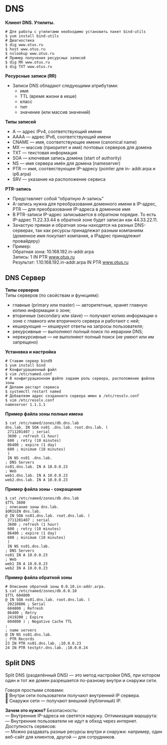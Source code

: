 # DNS
**Клиент DNS. Утилиты.**    
```
# Для работы с утилитами необходимо установить пакет bind-utils
$ yum install bind-utils
# Диагностика
$ dig www.otus.ru
$ host www.otus.ru
$ nslookup www.otus.ru
# Пример получения ресурсных записей
$ dig MX www.otus.ru
$ dig TXT www.otus.ru
```

**Ресурсные записи (RR)**
- Записи DNS обладают следующими атрибутами:
  - имя
  - TTL (время жизни в кеше)
  - класс
  - тип
  - значение (или массив значений)


**Типы записей**     
- A — адрес IPv4, соответствующий имени
- АААА — адрес IPv6, соответствующий имени
- CNAME — имя, соответствующее имени (canonical name)
- MX — массив (приоритет и имя) почтовых серверов для домена
- TXT — текстовая информация
- SOA — ключевая запись домена (start of authority)
- NS — имя сервера имён для домена (nameserver)
- PTR — имя, соотвествующее IP-адресу (pointer для in- addr.arpa и ip6.arpa)
- SRV — указание на расположение сервиса


**PTR-запись**    
- Представляет собой “обратную A-запись”
- A-запись нужна для преобразования доменного имени в IP-адрес, PTR — для преобразования IP-адреса в доменное имя
- В PTR-записи IP-адрес записывается в обратном порядке. То есть IP-адрес 11.22.33.44 в обратной зоне будет записан как 44.33.22.11.
- Зачастую прямая и обратная зоны находятся на разных DNS-серверах, так как ресурсы принадлежат разным компаниям (доменное имя покупает компания, а IPадрес принадлежит провайдеру)
- Пример:     
Обратная зона: 10.168.192.in-addr.arpa     
Запись: 1 IN PTR www.otus.ru     
Результат: 1.10.168.192.in-addr.arpa IN PTR www.otus.ru     

## DNS Сервер

**Типы серверов**    
Типы серверов (по свойствам и функциям):       
- главные (primary или master) — авторитетные, хранят главную копию информации о зоне;
- вторичные (secondary или slave) — получают копию информации о зоне с главного или вторичного сервера и работают с ней;
- кеширующие — кешируют ответы на запросы пользователя;
- рекурсивные — выполняют полный поиск по иерархии DNS;
- нерекурсивные — не выполняют полный поиск (не умеют или им запрещено)


**Установка и настройка**    
```
# Ставим сервер bind9
$ yum install bind
# Конфигурационный файл
$ vim /etc/named.conf
# В конфигурационном файле задаем роль сервера, расположение файлов зоны
# Делаем рестарт сервиса
$ systemctl restart named
# Добавляем адрес созданного сервера имен в /etc/resolv.conf
$ vim /etc/resolv.conf
nameserver 1.1.1.1
```

**Пример файла зоны полные имена**
```
$ cat /etc/named/zones/db.dns.lab
dns.lab. IN SOA ns01 .dns.lab. root.dns.lab. (
 2711201407 ; serial
 3600 ; refresh (1 hour)
 600 ; retry (10 minutes)
 86400 ; expire (1 day)
 600 ; minimum (10 minutes)
 )
 IN NS ns01 .dns.lab.
; DNS Servers
ns01.dns.lab. IN A 10.0.0.23
; Web
web1.dns.lab. IN A 10.0.0.23
web2.dns.lab. IN A 10.0.0.23
```


**Пример файла зоны - сокращения**    
```
$ cat /etc/named/zones/db.dns.lab
$TTL 3600
; описание зоны dns.lab.
$ORIGIN dns.lab.
@ IN SOA ns01.dns.lab. root.dns.lab. (
 2711201407 ; serial
 3600 ; refresh (1 hour)
 600 ; retry (10 minutes)
 86400 ; expire (1 day)
 600 ; minimum (10 minutes)
 )
 IN NS ns01.dns.lab.
; DNS Servers
ns01 IN A 10.0.0.23
; Web
web1 IN A 10.0.0.23
web2 IN A 10.0.0.23
```


**Пример файла обратной зоны**
```
# Описание обратной зоны 0.0.10.in-addr.arpa.
$ cat /etc/named/zones/db.0.0.10
$TTL 604800
@ IN SOA ns01.dns.lab. root.dns.lab. (
 20210806 ; Serial
 604800 ; Refresh
 86400 ; Retry
 2419200 ; Expire
 604800 ) ; Negative Cache TTL
;
; name servers
@ IN NS ns01.dns.lab.
; PTR Records
23 IN PTR ns01.dns.lab. ;10.0.0.23
24 IN PTR testptr.dns.lab. ;10.0.0.24
```
## Split DNS
Split DNS (разделённый DNS) — это метод настройки DNS, при котором один и тот же домен разрешается по-разному внутри и снаружи сети.     

Говоря простыми словами:     
🔸 Внутри сети пользователи получают внутренний IP сервера.     
🔸 Снаружи сети — получают внешний (публичный) IP.     


**Зачем это нужно?**
Безопасность:   
— Внутренние IP-адреса не светятся наружу.
Оптимизация маршрута:    
— Внутренние пользователи не идут в обход через интернет.
Доступность сервисов:    
— Можно раздавать разные ресурсы внутри и снаружи: например, один веб-сайт для клиентов, другой — для сотрудников.
